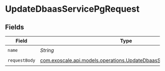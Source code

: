 # UpdateDbaasServicePgRequest


## Fields

| Field                                                                                                                            | Type                                                                                                                             | Required                                                                                                                         | Description                                                                                                                      |
| -------------------------------------------------------------------------------------------------------------------------------- | -------------------------------------------------------------------------------------------------------------------------------- | -------------------------------------------------------------------------------------------------------------------------------- | -------------------------------------------------------------------------------------------------------------------------------- |
| `name`                                                                                                                           | *String*                                                                                                                         | :heavy_check_mark:                                                                                                               | N/A                                                                                                                              |
| `requestBody`                                                                                                                    | [com.exoscale.api.models.operations.UpdateDbaasServicePgRequestBody](../../models/operations/UpdateDbaasServicePgRequestBody.md) | :heavy_check_mark:                                                                                                               | N/A                                                                                                                              |